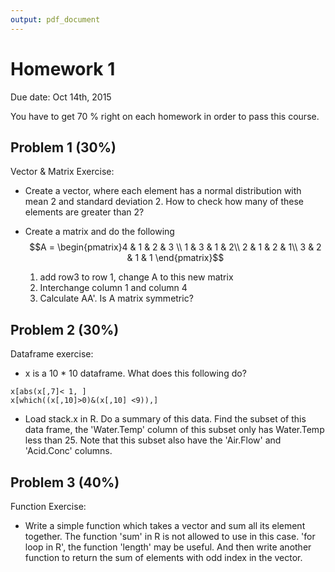 ```yaml
---
output: pdf_document
---
```

# Homework 1
Due date: Oct 14th, 2015

You have to get 70 % right on each homework in order to pass this course.

## Problem 1 (30%)
Vector & Matrix Exercise:
- Create a vector, where each element has a normal distribution with mean 2 and standard deviation 2. How to check how many of these elements are greater than 2?

- Create a matrix and do the following
$$A = \begin{pmatrix}4 & 1 & 2 & 3 \\
1 & 3 & 1 & 2\\
2 & 1 & 2 & 1\\
3 & 2 & 1 & 1 \end{pmatrix}$$
    1. add row3 to row 1, change A to this new matrix
    2. Interchange column 1 and column 4
    3. Calculate AA'. Is A matrix symmetric?
    
## Problem 2 (30%)
Dataframe exercise:
- x is a 10 * 10 dataframe. What does this following do?
```{r}
x[abs(x[,7]< 1, ]
x[which((x[,10]>0)&(x[,10] <9)),]
```
- Load stack.x in R. Do a summary of this data. Find the subset of this data frame, the 'Water.Temp' column of this subset only has Water.Temp less than 25. Note that this subset also have the 'Air.Flow' and 'Acid.Conc' columns.


## Problem 3 (40%)
Function Exercise:
- Write a simple function which takes a vector and sum all its element together. The function 'sum' in R is not allowed to use in this case. 'for loop in R', the function 'length' may be useful. And then write another function to return the sum of elements with odd index in the vector.
